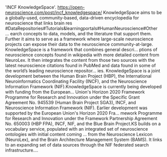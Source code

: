 'INCF KnowledgeSpace'. https://open-neuroscience.com/post/incf_knowledgespace/
KnowledgeSpace aims to be a globally-used, community-based, data-driven encyclopedia for neuroscience that links brain res #DataRepositories#Tutorials&learningportals#HumanNeuroscience#Other ...
earch concepts to data, models, and the literature that support them. Further it aims to serve as a framework where large-scale neuroscience projects can expose their data to the neuroscience community-at-large. KnowledgeSpace is a framework that combines general descri...
ptions of neuroscience concepts found in wikipedia with more detailed content from NeuroLex. It then integrates the content from those two sources with the latest neuroscience citations found in PubMed and data found in some of the world’s leading neuroscience repositor...
ies. KnowledgeSpace is a joint development between the Human Brain Project (HBP), the International Neuroinformatics Coordinating Facility (INCF), and the Neuroscience Information Framework (NIF).KnowledgeSpace is currently being developed with funding from the European...
 Union's Horizon 2020 Framework Programme for Research and Innovation under the Specific Grant Agreement No. 945539 (Human Brain Project SGA3), INCF, and Neuroscience Information Framework (NIF). Earlier development was supported by the European Union's Horizon 2020 Fra...
mework Programme for Research and Innovation under the Framework Partnership Agreement No. 650003 (HBP FPA), INCF, NIF, and the Blue Brain Project.KS builds on a vocabulary service, populated with an integrated set of neuroscience ontologies with initial content coming ...
from the Neuroscience Lexicon (NeuroLex), and the Brain Architecture Management System (BAMS). It links to an expanding set of data sources through the NIF federated search infrastructure....
